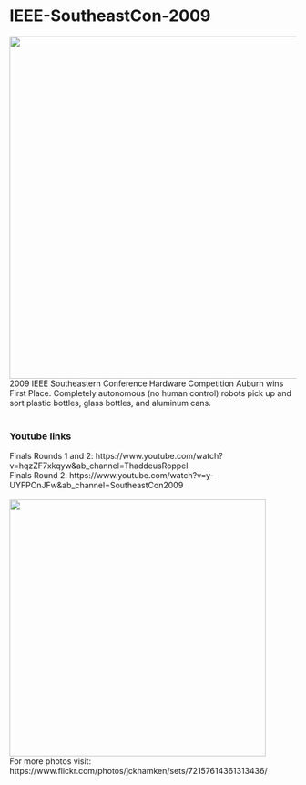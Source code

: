 # IEEE-SoutheastCon-2009

<img src="websitephoto.jpg" width="600"></img>
2009 IEEE Southeastern Conference Hardware Competition
Auburn wins First Place. Completely autonomous (no human control) robots pick up and sort plastic bottles, glass bottles, and aluminum cans. </br> </br>
<h3>Youtube links</h3>
Finals Rounds 1 and 2: https://www.youtube.com/watch?v=hqzZF7xkqyw&ab_channel=ThaddeusRoppel</br>
Finals Round 2: https://www.youtube.com/watch?v=y-UYFPOnJFw&ab_channel=SoutheastCon2009</br><br/>
<img src="/Photos/ieee2009-1.jpg" width="450"/>

<br/>
For more photos visit: https://www.flickr.com/photos/jckhamken/sets/72157614361313436/
